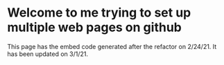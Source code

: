 # Welcome to me trying to set up multiple web pages on github
<head>
<html>
<body>
<p>
This page has the embed code generated after the refactor on 2/24/21. It has been updated on 3/1/21.</p>


  <link href="https://www.crowdsmartstage.ai/css/embedStyle.css" rel="stylesheet" type="text/css">
  <script
      src="https://www.crowdsmartstage.ai/js/embedScript.js"
      id="crowdsmart-embed-script"
      data-embed-url="https://www.crowdsmartstage.ai/embed/evaluation/logohere/38a8b05e-72d3-11eb-82b2-0ad589fedacf/47c28d76-72d3-11eb-bc0f-0ad589fedacf">
  </script>
      
